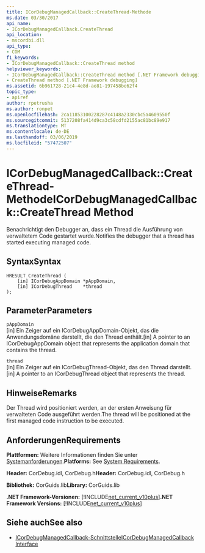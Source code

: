 ```yaml
---
title: ICorDebugManagedCallback::CreateThread-Methode
ms.date: 03/30/2017
api_name:
- ICorDebugManagedCallback.CreateThread
api_location:
- mscordbi.dll
api_type:
- COM
f1_keywords:
- ICorDebugManagedCallback::CreateThread method
helpviewer_keywords:
- ICorDebugManagedCallback::CreateThread method [.NET Framework debugging]
- CreateThread method [.NET Framework debugging]
ms.assetid: 6b961728-21c4-4e8d-ae81-197458be62f4
topic_type:
- apiref
author: rpetrusha
ms.author: ronpet
ms.openlocfilehash: 2ca11853100228287c4148a2330cbc5a4609550f
ms.sourcegitcommit: 5137208fa414d9ca3c58cdfd2155ac81bc89e917
ms.translationtype: MT
ms.contentlocale: de-DE
ms.lasthandoff: 03/06/2019
ms.locfileid: "57472507"
---
```

# <a name="icordebugmanagedcallbackcreatethread-method"></a><span data-ttu-id="c5a07-102">ICorDebugManagedCallback::CreateThread-Methode</span><span class="sxs-lookup"><span data-stu-id="c5a07-102">ICorDebugManagedCallback::CreateThread Method</span></span>
<span data-ttu-id="c5a07-103">Benachrichtigt den Debugger an, dass ein Thread die Ausführung von verwaltetem Code gestartet wurde.</span><span class="sxs-lookup"><span data-stu-id="c5a07-103">Notifies the debugger that a thread has started executing managed code.</span></span>  
  
## <a name="syntax"></a><span data-ttu-id="c5a07-104">Syntax</span><span class="sxs-lookup"><span data-stu-id="c5a07-104">Syntax</span></span>  
  
```  
HRESULT CreateThread (  
    [in] ICorDebugAppDomain *pAppDomain,  
    [in] ICorDebugThread    *thread  
);  
```  
  
## <a name="parameters"></a><span data-ttu-id="c5a07-105">Parameter</span><span class="sxs-lookup"><span data-stu-id="c5a07-105">Parameters</span></span>  
 `pAppDomain`  
 <span data-ttu-id="c5a07-106">[in] Ein Zeiger auf ein ICorDebugAppDomain-Objekt, das die Anwendungsdomäne darstellt, die den Thread enthält.</span><span class="sxs-lookup"><span data-stu-id="c5a07-106">[in] A pointer to an ICorDebugAppDomain object that represents the application domain that contains the thread.</span></span>  
  
 `thread`  
 <span data-ttu-id="c5a07-107">[in] Ein Zeiger auf ein ICorDebugThread-Objekt, das den Thread darstellt.</span><span class="sxs-lookup"><span data-stu-id="c5a07-107">[in] A pointer to an ICorDebugThread object that represents the thread.</span></span>  
  
## <a name="remarks"></a><span data-ttu-id="c5a07-108">Hinweise</span><span class="sxs-lookup"><span data-stu-id="c5a07-108">Remarks</span></span>  
 <span data-ttu-id="c5a07-109">Der Thread wird positioniert werden, an der ersten Anweisung für verwalteten Code ausgeführt werden.</span><span class="sxs-lookup"><span data-stu-id="c5a07-109">The thread will be positioned at the first managed code instruction to be executed.</span></span>  
  
## <a name="requirements"></a><span data-ttu-id="c5a07-110">Anforderungen</span><span class="sxs-lookup"><span data-stu-id="c5a07-110">Requirements</span></span>  
 <span data-ttu-id="c5a07-111">**Plattformen:** Weitere Informationen finden Sie unter [Systemanforderungen](../../../../docs/framework/get-started/system-requirements.md).</span><span class="sxs-lookup"><span data-stu-id="c5a07-111">**Platforms:** See [System Requirements](../../../../docs/framework/get-started/system-requirements.md).</span></span>  
  
 <span data-ttu-id="c5a07-112">**Header:** CorDebug.idl, CorDebug.h</span><span class="sxs-lookup"><span data-stu-id="c5a07-112">**Header:** CorDebug.idl, CorDebug.h</span></span>  
  
 <span data-ttu-id="c5a07-113">**Bibliothek:** CorGuids.lib</span><span class="sxs-lookup"><span data-stu-id="c5a07-113">**Library:** CorGuids.lib</span></span>  
  
 <span data-ttu-id="c5a07-114">**.NET Framework-Versionen:** [!INCLUDE[net_current_v10plus](../../../../includes/net-current-v10plus-md.md)]</span><span class="sxs-lookup"><span data-stu-id="c5a07-114">**.NET Framework Versions:** [!INCLUDE[net_current_v10plus](../../../../includes/net-current-v10plus-md.md)]</span></span>  
  
## <a name="see-also"></a><span data-ttu-id="c5a07-115">Siehe auch</span><span class="sxs-lookup"><span data-stu-id="c5a07-115">See also</span></span>
- [<span data-ttu-id="c5a07-116">ICorDebugManagedCallback-Schnittstelle</span><span class="sxs-lookup"><span data-stu-id="c5a07-116">ICorDebugManagedCallback Interface</span></span>](../../../../docs/framework/unmanaged-api/debugging/icordebugmanagedcallback-interface.md)
